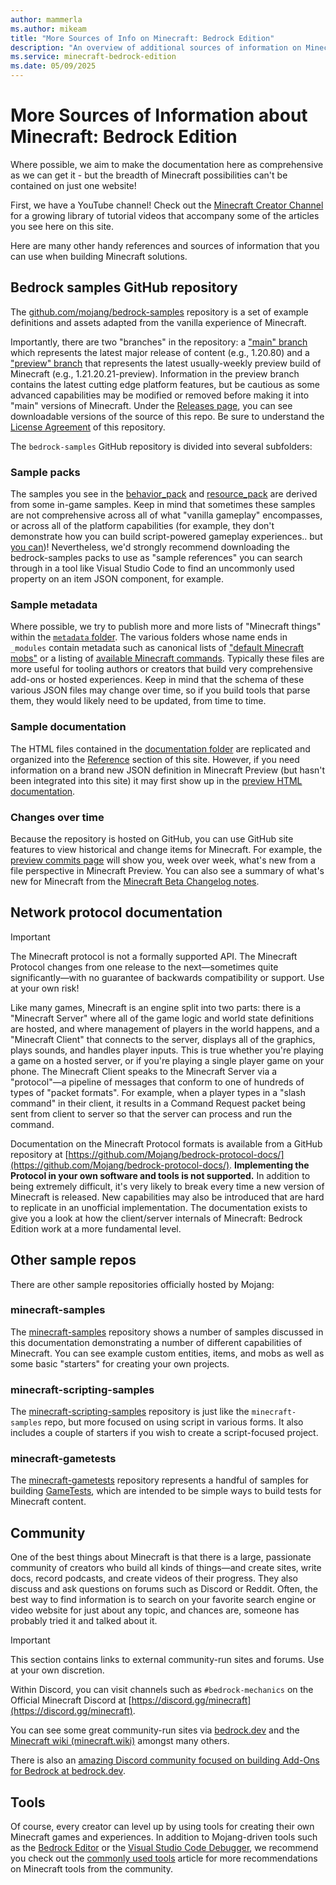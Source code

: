 ```yaml
---
author: mammerla
ms.author: mikeam
title: "More Sources of Info on Minecraft: Bedrock Edition"
description: "An overview of additional sources of information on Minecraft: Bedrock Edition"
ms.service: minecraft-bedrock-edition
ms.date: 05/09/2025
---
```


# More Sources of Information about Minecraft: Bedrock Edition

Where possible, we aim to make the documentation here as comprehensive as we can get it - but the breadth of Minecraft possibilities can't be contained on just one website!

First, we have a YouTube channel! Check out the [Minecraft Creator Channel](https://aka.ms/mcv) for a growing library of tutorial videos that accompany some of the articles you see here on this site.

Here are many other handy references and sources of information that you can use when building Minecraft solutions.

## Bedrock samples GitHub repository

The [github.com/mojang/bedrock-samples](https://github.com/mojang/bedrock-samples) repository is a set of example definitions and assets adapted from the vanilla experience of Minecraft.

Importantly, there are two "branches" in the repository: a ["main" branch](https://github.com/Mojang/bedrock-samples/tree/main) which represents the latest major release of content (e.g., 1.20.80) and a ["preview" branch](https://github.com/Mojang/bedrock-samples/tree/preview) that represents the latest usually-weekly preview build of Minecraft (e.g., 1.21.20.21-preview). Information in the preview branch contains the latest cutting edge platform features, but be cautious as some advanced capabilities may be modified or removed before making it into "main" versions of Minecraft. Under the [Releases page](https://github.com/Mojang/bedrock-samples/releases), you can see downloadable versions of the source of this repo. Be sure to understand the [License Agreement](https://github.com/Mojang/bedrock-samples?tab=License-1-ov-file) of this repository.

The `bedrock-samples` GitHub repository is divided into several subfolders:

### Sample packs

The samples you see in the [behavior_pack](https://github.com/Mojang/bedrock-samples/tree/main/behavior_pack) and [resource_pack](https://github.com/Mojang/bedrock-samples/tree/main/resource_pack) are derived from some in-game samples. Keep in mind that sometimes these samples are not comprehensive across all of what "vanilla gameplay" encompasses, or across all of the platform capabilities (for example, they don't demonstrate how you can build script-powered gameplay experiences.. but [you can](./ScriptingIntroduction.md))! Nevertheless, we'd strongly recommend downloading the bedrock-samples packs to use as "sample references" you can search through in a tool like Visual Studio Code to find an uncommonly used property on an item JSON component, for example.

### Sample metadata

Where possible, we try to publish more and more lists of "Minecraft things" within the [`metadata` folder](https://github.com/Mojang/bedrock-samples/tree/main/metadata). The various folders whose name ends in `_modules` contain metadata such as canonical lists of ["default Minecraft mobs"](https://github.com/Mojang/bedrock-samples/blob/main/metadata/vanilladata_modules/mojang-entities.json) or a listing of [available Minecraft commands](https://github.com/Mojang/bedrock-samples/blob/main/metadata/command_modules/mojang-commands.json). Typically these files are more useful for tooling authors or creators that build very comprehensive add-ons or hosted experiences. Keep in mind that the schema of these various JSON files may change over time, so if you build tools that parse them, they would likely need to be updated, from time to time.

### Sample documentation

The HTML files contained in the [documentation folder](https://github.com/Mojang/bedrock-samples/tree/main/documentation) are replicated and organized into the [Reference](./../Reference/index.yml) section of this site. However, if you need information on a brand new JSON definition in Minecraft Preview (but hasn't been integrated into this site) it may first show up in the [preview HTML documentation](https://github.com/Mojang/bedrock-samples/tree/preview/documentation).

### Changes over time

Because the repository is hosted on GitHub, you can use GitHub site features to view historical and change items for Minecraft. For example, the [preview commits page](https://github.com/Mojang/bedrock-samples/commits/preview/) will show you, week over week, what's new from a file perspective in Minecraft Preview. You can also see a summary of what's new for Minecraft from the [Minecraft Beta Changelog notes](https://aka.ms/MinecraftBeta).

## Network protocol documentation

>[!IMPORTANT]
> The Minecraft protocol is not a formally supported API. The Minecraft Protocol changes from one release to the next&mdash;sometimes quite significantly&mdash;with no guarantee of backwards compatibility or support. Use at your own risk!

Like many games, Minecraft is an engine split into two parts: there is a "Minecraft Server" where all of the game logic and world state definitions are hosted, and where management of players in the world happens, and a "Minecraft Client" that connects to the server, displays all of the graphics, plays sounds, and handles player inputs. This is true whether you're playing a game on a hosted server, or if you're playing a single player game on your phone. The Minecraft Client speaks to the Minecraft Server via a "protocol"&mdash;a pipeline of messages that conform to one of hundreds of types of "packet formats". For example, when a player types in a "slash command" in their client, it results in a Command Request packet being sent from client to server so that the server can process and run the command.

Documentation on the Minecraft Protocol formats is available from a GitHub repository at [https://github.com/Mojang/bedrock-protocol-docs/](https://github.com/Mojang/bedrock-protocol-docs/). **Implementing the Protocol in your own software and tools is not supported.** In addition to being extremely difficult, it's very likely to break every time a new version of Minecraft is released. New capabilities may also be introduced that are hard to replicate in an unofficial implementation. The documentation exists to give you a look at how the client/server internals of Minecraft: Bedrock Edition work at a more fundamental level.

## Other sample repos

There are other sample repositories officially hosted by Mojang:

### minecraft-samples

The [minecraft-samples](https://github.com/microsoft/minecraft-samples) repository shows a number of samples discussed in this documentation demonstrating a number of different capabilities of Minecraft. You can see example custom entities, items, and mobs as well as some basic "starters" for creating your own projects.

### minecraft-scripting-samples

The [minecraft-scripting-samples](https://github.com/microsoft/minecraft-scripting-samples) repository is just like the `minecraft-samples` repo, but more focused on using script in various forms. It also includes a couple of starters if you wish to create a script-focused project.

### minecraft-gametests

The [minecraft-gametests](https://github.com/microsoft/minecraft-gametests) repository represents a handful of samples for building [GameTests](./GameTestGettingStarted.md), which are intended to be simple ways to build tests for Minecraft content.

## Community

One of the best things about Minecraft is that there is a large, passionate community of creators who build all kinds of things&mdash;and create sites, write docs, record podcasts, and create videos of their progress. They also discuss and ask questions on forums such as Discord or Reddit. Often, the best way to find information is to search on your favorite search engine or video website for just about any topic, and chances are, someone has probably tried it and talked about it.

>[!IMPORTANT]
> This section contains links to external community-run sites and forums. Use at your own discretion.

Within Discord, you can visit channels such as `#bedrock-mechanics` on the Official Minecraft Discord at [https://discord.gg/minecraft](https://discord.gg/minecraft).

You can see some great community-run sites via [bedrock.dev](https://wiki.bedrock.dev) and the [Minecraft wiki (minecraft.wiki)](https://minecraft.wiki) amongst many others.

There is also an [amazing Discord community focused on building Add-Ons for Bedrock at bedrock.dev](https://wiki.bedrock.dev/discord.html).

## Tools

Of course, every creator can level up by using tools for creating their own Minecraft games and experiences. In addition to Mojang-driven tools such as the [Bedrock Editor](./EditorOverview.md) or the [Visual Studio Code Debugger](./ScriptDeveloperTools.md), we recommend you check out the [commonly used tools](./CommonlyUsedTools.md) article for more recommendations on Minecraft tools from the community.
